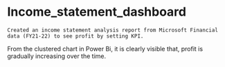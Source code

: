 # Income_statement_dashboard

	Created an income statement analysis report from Microsoft Financial data (FY21-22) to see profit by setting KPI.
  From the clustered chart in Power Bi, it is clearly visible that, profit is gradually increasing over the time.
